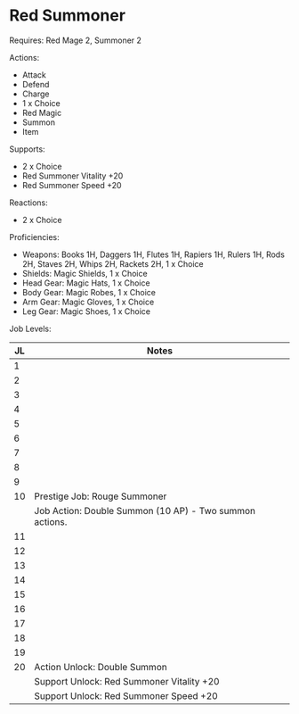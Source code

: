 # Red Summoner

Requires: Red Mage 2, Summoner 2

Actions:

- Attack
- Defend
- Charge
- 1 x Choice
- Red Magic
- Summon
- Item

Supports:

- 2 x Choice
- Red Summoner Vitality +20
- Red Summoner Speed +20

Reactions:

- 2 x Choice

Proficiencies:

- Weapons: Books 1H, Daggers 1H, Flutes 1H, Rapiers 1H, Rulers 1H, Rods 2H, Staves 2H, Whips 2H, Rackets 2H, 1 x Choice
- Shields: Magic Shields, 1 x Choice
- Head Gear: Magic Hats, 1 x Choice
- Body Gear: Magic Robes, 1 x Choice
- Arm Gear: Magic Gloves, 1 x Choice
- Leg Gear: Magic Shoes, 1 x Choice

Job Levels:

| JL | Notes |
| --- | --- |
| 1 | 
| 2 | 
| 3 | 
| 4 | 
| 5 | 
| 6 | 
| 7 | 
| 8 | 
| 9 | 
| 10 | Prestige Job: Rouge Summoner
|    | Job Action: Double Summon (10 AP) - Two summon actions.
| 11 | 
| 12 | 
| 13 | 
| 14 | 
| 15 | 
| 16 | 
| 17 | 
| 18 | 
| 19 | 
| 20 | Action Unlock: Double Summon
|    | Support Unlock: Red Summoner Vitality +20
|    | Support Unlock: Red Summoner Speed +20
